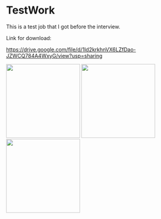 # TestWork

This is a test job that I got before the interview.

Link for download:

https://drive.google.com/file/d/1ld2krkhnVX6LZfDao-JZWCQ784A4WxyG/view?usp=sharing


<div>
   <img src="https://sun9-west.userapi.com/sun9-54/s/v1/if2/sJ28ZSDWzIjlFkk9VjiVXlJQxIgvrq8BRxL7N4kKZuzhp5Dy2fFu9CxPHoBozF4LmL1nbsx0wnFtwyDdgPe_w02f.jpg?size=540x1080&quality=95&type=album" width="200"/>
   <img src="https://sun9-west.userapi.com/sun9-15/s/v1/if2/qB44meXussCubZQxG6iAZ1qPo_eJMvEXlW3Z1srNSXXbemxu1GH7cvfSFUS8LUrzCpJaoH6xaFQ_1EKdgyqFLUDl.jpg?size=540x1080&quality=95&type=album" width="200"/>
   <img src="https://sun9-east.userapi.com/sun9-27/s/v1/if2/ZOqf38vTiW54kc_v09Mc2ycHRfTEp-Nkzds42eQDuUWL69Y3RGIrGou6L6ywzjkfVuWtRYIw53CFluACAOiEr76T.jpg?size=540x1080&quality=95&type=album" width="200"/>
</div>

